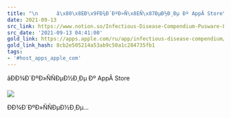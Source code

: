 ```yaml
---
title: "\n      â\x80\x8EÐ\x9FÐ¾Ð´ÐºÐ»Ñ\x8EÑ\x87ÐµÐ½Ð¸Ðµ Ðº AppÂ Store\n    "
date: 2021-09-13
src_link: https://www.notion.so/Infectious-Disease-Compendium-Pusware-LLC-d1f894cffb4e47048b3cc3ed9be9787b
src_date: '2021-09-13 04:41:00'
gold_link: https://apps.apple.com/ru/app/infectious-disease-compendium/id357700681
gold_link_hash: 8cb2e505214a53ab9c50a1c284735fb1
tags:
- '#host_apps_apple_com'
---
```






















 âÐÐ¾Ð´ÐºÐ»ÑÑÐµÐ½Ð¸Ðµ Ðº AppÂ Store
 







































![](/assets/images/icons/apps-02daf211a48ed1f493ea452fb3e1ca38.png)




 ÐÐ¾Ð´ÐºÐ»ÑÑÐµÐ½Ð¸Ðµ...